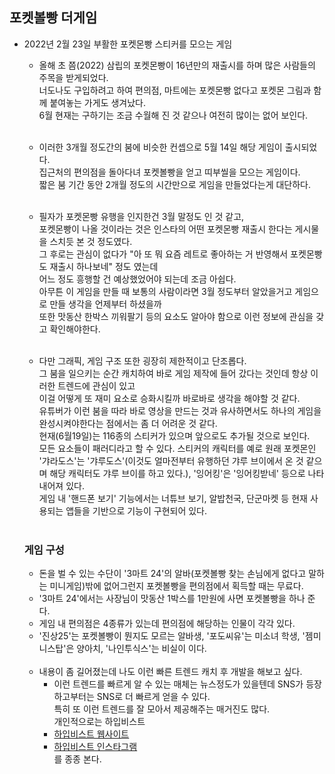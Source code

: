 ## 포켓볼빵 더게임
+ 2022년 2월 23일 부활한 포켓몬빵 스티커를 모으는 게임
  + 올해 초 쯤(2022) 삼립의 포켓몬빵이 16년만의 재출시를 하며 많은 사람들의 주목을 받게되었다.<br>
  너도나도 구입하려고 하여 편의점, 마트에는 포켓몬빵 없다고 포켓몬 그림과 함께 붙여놓는 가게도 생겨났다.<br>
  6월 현재는 구하기는 조금 수월해 진 것 같으나 여전히 많이는 없어 보인다.
<br><br>

  + 이러한 3개월 정도간의 붐에 비슷한 컨셉으로 5월 14일 해당 게임이 출시되었다.<br>
  집근처의 편의점을 돌아다녀 포켓볼빵을 얻고 띠부씰을 모으는 게임이다. <br>
  짧은 붐 기간 동안 2개월 정도의 시간만으로 게임을 만들었다는게 대단하다.
<br><br>
  + 필자가 포켓몬빵 유행을 인지한건 3월 말정도 인 것 같고, <br>
  포켓몬빵이 나올 것이라는 것은 인스타의 어떤 포켓몬빵 재출시 한다는 게시물을 스치듯 본 것 정도였다. <br>
  그 후로는 관심이 없다가 "아 또 뭐 요즘 레트로 좋아하는 거 반영해서 포켓몬빵도 재출시 하나보네" 정도 였는데 <br>
  어느 정도 흥행할 건 예상했었어야 되는데 조금 아쉽다.<br>
  아무튼 이 게임을 만들 때 보통의 사람이라면 3월 정도부터 알았을거고 게임으로 만들 생각을 언제부터 하셨을까<br>
  또한 맛동산 한박스 끼워팔기 등의 요소도 알아야 함으로 이런 정보에 관심을 갖고 확인해야한다.
<br><br>
  + 다만 그래픽, 게임 구조 또한 굉장히 제한적이고 단조롭다.<br>
  그 붐을 일으키는 순간 캐치하여 바로 게임 제작에 들어 갔다는 것인데 항상 이러한 트렌드에 관심이 있고<br>
  이걸 어떻게 또 재미 요소로 승화시킬까 바로바로 생각을 해야할 것 같다.<br>
  유튜버가 이런 붐을 따라 바로 영상을 만드는 것과 유사하면서도 하나의 게임을 완성시켜야한다는 점에서는 좀 더 어려운 것 같다.<br>
  현재(6월19일)는 116종의 스티커가 있으며 앞으로도 추가될 것으로 보인다.<br>
  모든 요소들이 패러디라고 할 수 있다. 스티커의 캐릭터를 예로 원래 포켓몬인 '갸라도스'는 '갸루도스'(이것도 얼마전부터 유행하던 갸루 브이에서 온 것 같으며 해당 캐릭터도 갸루 브이를 하고 있다.), '잉어킹'은 '잉어킹받네' 등으로 나타내어져 있다.<br>
  게임 내 '핸드폰 보기' 기능에서는 너튜브 보기, 알밥천국, 단군마켓 등 현재 사용되는 앱들을 기반으로 기능이 구현되어 있다.
<br><br>

  ### 게임 구성
  + 돈을 벌 수 있는 수단이 '3마트 24'의 알바(포켓볼빵 찾는 손님에게 없다고 말하는 미니게임)밖에 없어그런지 포켓볼빵을 편의점에서 획득할 때는 무료다.
  + '3마트 24'에서는 사장님이 맛동산 1박스를 1만원에 사면 포켓볼빵을 하나 준다.
  + 게임 내 편의점은 4종류가 있는데 편의점에 해당하는 인물이 각각 있다.
  + '진상25'는 포켓볼빵이 뭔지도 모르는 알바생, '포도씨유'는 미소녀 학생, '젬미니스탑'은 양아치, '나인투식스'는 비실이 이다.
<br><br>
  + 내용이 좀 길어졌는데 나도 이런 빠른 트렌드 캐치 후 개발을 해보고 싶다.
    - 이런 트렌드를 빠르게 알 수 있는 매체는 뉴스정도가 있을텐데 SNS가 등장하고부터는 SNS로 더 빠르게 얻을 수 있다. <br>
    특히 또 이런 트렌드를 잘 모아서 제공해주는 매거진도 많다. <br>
    개인적으로는 하입비스트 <br>
    - [하입비스트 웹사이트](https://hypebeast.kr/)<br>
    - [하입비스트 인스타그램](https://www.instagram.com/hypebeastkr/) <br>
    를 종종 본다.